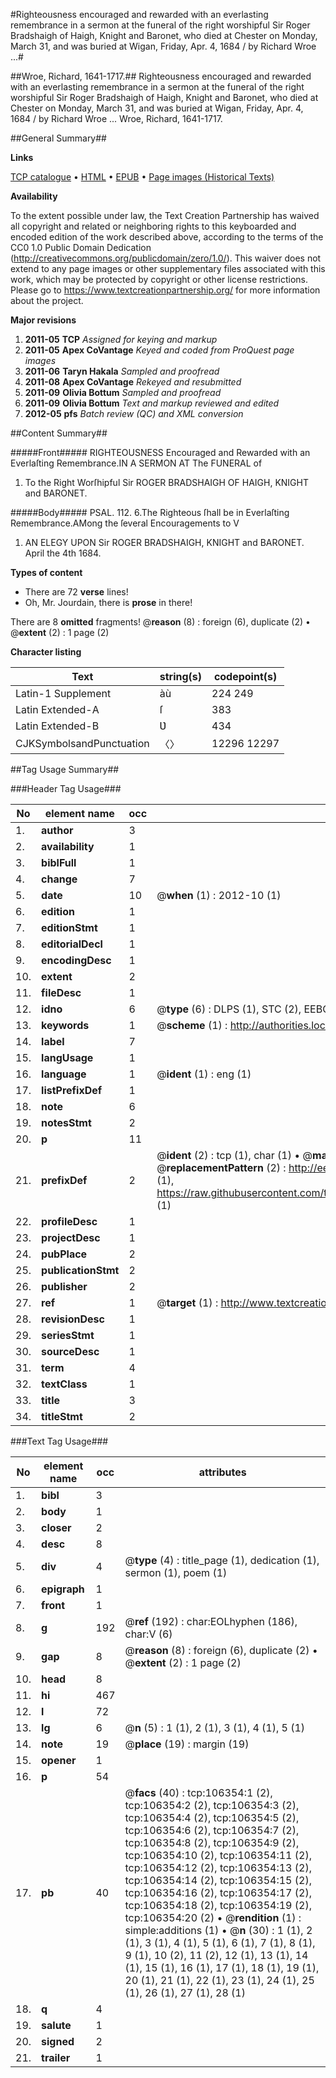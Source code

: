 #Righteousness encouraged and rewarded with an everlasting remembrance in a sermon at the funeral of the right worshipful Sir Roger Bradshaigh of Haigh, Knight and Baronet, who died at Chester on Monday, March 31, and was buried at Wigan, Friday, Apr. 4, 1684 / by Richard Wroe ...#

##Wroe, Richard, 1641-1717.##
Righteousness encouraged and rewarded with an everlasting remembrance in a sermon at the funeral of the right worshipful Sir Roger Bradshaigh of Haigh, Knight and Baronet, who died at Chester on Monday, March 31, and was buried at Wigan, Friday, Apr. 4, 1684 / by Richard Wroe ...
Wroe, Richard, 1641-1717.

##General Summary##

**Links**

[TCP catalogue](http://www.ota.ox.ac.uk/tcp/)  • 
[HTML](http://tei.it.ox.ac.uk/tcp/Texts-HTML/free/A67/A67183.html)  • 
[EPUB](http://tei.it.ox.ac.uk/tcp/Texts-EPUB/free/A67/A67183.epub) • 
[Page images (Historical Texts)](https://historicaltexts.jisc.ac.uk/eebo-17295185e)

**Availability**

To the extent possible under law, the Text Creation Partnership has waived all copyright and related or neighboring rights to this keyboarded and encoded edition of the work described above, according to the terms of the CC0 1.0 Public Domain Dedication (http://creativecommons.org/publicdomain/zero/1.0/). This waiver does not extend to any page images or other supplementary files associated with this work, which may be protected by copyright or other license restrictions. Please go to https://www.textcreationpartnership.org/ for more information about the project.

**Major revisions**

1. __2011-05__ __TCP__ *Assigned for keying and markup*
1. __2011-05__ __Apex CoVantage__ *Keyed and coded from ProQuest page images*
1. __2011-06__ __Taryn Hakala__ *Sampled and proofread*
1. __2011-08__ __Apex CoVantage__ *Rekeyed and resubmitted*
1. __2011-09__ __Olivia Bottum__ *Sampled and proofread*
1. __2011-09__ __Olivia Bottum__ *Text and markup reviewed and edited*
1. __2012-05__ __pfs__ *Batch review (QC) and XML conversion*

##Content Summary##

#####Front#####
RIGHTEOUSNESS Encouraged and Rewarded with an Everlaſting Remembrance.IN A SERMON AT The FUNERAL of 
1. To the Right Worſhipful Sir ROGER BRADSHAIGH OF HAIGH, KNIGHT and BARONET.

#####Body#####
PSAL. 112. 6.The Righteous ſhall be in Everlaſting Remembrance.AMong the ſeveral Encouragements to V
1. AN ELEGY UPON Sir ROGER BRADSHAIGH, KNIGHT and BARONET. April the 4th 1684.

**Types of content**

  * There are 72 **verse** lines!
  * Oh, Mr. Jourdain, there is **prose** in there!

There are 8 **omitted** fragments! 
 @__reason__ (8) : foreign (6), duplicate (2)  •  @__extent__ (2) : 1 page (2)

**Character listing**


|Text|string(s)|codepoint(s)|
|---|---|---|
|Latin-1 Supplement|àù|224 249|
|Latin Extended-A|ſ|383|
|Latin Extended-B|Ʋ|434|
|CJKSymbolsandPunctuation|〈〉|12296 12297|

##Tag Usage Summary##

###Header Tag Usage###

|No|element name|occ|attributes|
|---|---|---|---|
|1.|__author__|3||
|2.|__availability__|1||
|3.|__biblFull__|1||
|4.|__change__|7||
|5.|__date__|10| @__when__ (1) : 2012-10 (1)|
|6.|__edition__|1||
|7.|__editionStmt__|1||
|8.|__editorialDecl__|1||
|9.|__encodingDesc__|1||
|10.|__extent__|2||
|11.|__fileDesc__|1||
|12.|__idno__|6| @__type__ (6) : DLPS (1), STC (2), EEBO-CITATION (1), OCLC (1), VID (1)|
|13.|__keywords__|1| @__scheme__ (1) : http://authorities.loc.gov/ (1)|
|14.|__label__|7||
|15.|__langUsage__|1||
|16.|__language__|1| @__ident__ (1) : eng (1)|
|17.|__listPrefixDef__|1||
|18.|__note__|6||
|19.|__notesStmt__|2||
|20.|__p__|11||
|21.|__prefixDef__|2| @__ident__ (2) : tcp (1), char (1)  •  @__matchPattern__ (2) : ([0-9\-]+):([0-9IVX]+) (1), (.+) (1)  •  @__replacementPattern__ (2) : http://eebo.chadwyck.com/downloadtiff?vid=$1&page=$2 (1), https://raw.githubusercontent.com/textcreationpartnership/Texts/master/tcpchars.xml#$1 (1)|
|22.|__profileDesc__|1||
|23.|__projectDesc__|1||
|24.|__pubPlace__|2||
|25.|__publicationStmt__|2||
|26.|__publisher__|2||
|27.|__ref__|1| @__target__ (1) : http://www.textcreationpartnership.org/docs/. (1)|
|28.|__revisionDesc__|1||
|29.|__seriesStmt__|1||
|30.|__sourceDesc__|1||
|31.|__term__|4||
|32.|__textClass__|1||
|33.|__title__|3||
|34.|__titleStmt__|2||


###Text Tag Usage###

|No|element name|occ|attributes|
|---|---|---|---|
|1.|__bibl__|3||
|2.|__body__|1||
|3.|__closer__|2||
|4.|__desc__|8||
|5.|__div__|4| @__type__ (4) : title_page (1), dedication (1), sermon (1), poem (1)|
|6.|__epigraph__|1||
|7.|__front__|1||
|8.|__g__|192| @__ref__ (192) : char:EOLhyphen (186), char:V (6)|
|9.|__gap__|8| @__reason__ (8) : foreign (6), duplicate (2)  •  @__extent__ (2) : 1 page (2)|
|10.|__head__|8||
|11.|__hi__|467||
|12.|__l__|72||
|13.|__lg__|6| @__n__ (5) : 1 (1), 2 (1), 3 (1), 4 (1), 5 (1)|
|14.|__note__|19| @__place__ (19) : margin (19)|
|15.|__opener__|1||
|16.|__p__|54||
|17.|__pb__|40| @__facs__ (40) : tcp:106354:1 (2), tcp:106354:2 (2), tcp:106354:3 (2), tcp:106354:4 (2), tcp:106354:5 (2), tcp:106354:6 (2), tcp:106354:7 (2), tcp:106354:8 (2), tcp:106354:9 (2), tcp:106354:10 (2), tcp:106354:11 (2), tcp:106354:12 (2), tcp:106354:13 (2), tcp:106354:14 (2), tcp:106354:15 (2), tcp:106354:16 (2), tcp:106354:17 (2), tcp:106354:18 (2), tcp:106354:19 (2), tcp:106354:20 (2)  •  @__rendition__ (1) : simple:additions (1)  •  @__n__ (30) : 1 (1), 2 (1), 3 (1), 4 (1), 5 (1), 6 (1), 7 (1), 8 (1), 9 (1), 10 (2), 11 (2), 12 (1), 13 (1), 14 (1), 15 (1), 16 (1), 17 (1), 18 (1), 19 (1), 20 (1), 21 (1), 22 (1), 23 (1), 24 (1), 25 (1), 26 (1), 27 (1), 28 (1)|
|18.|__q__|4||
|19.|__salute__|1||
|20.|__signed__|2||
|21.|__trailer__|1||
